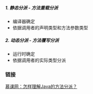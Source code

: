 ##### 1. 静态分派 - 方法重载分派

* 编译器确定
* 依据调用者的声明类型和方法参数类型

##### 2. 动态分派 - 方法覆写分派

* 运行时确定
* 依据调用者的实际类型分派

### 链接
[慕课网：怎样理解Java的方法分派？](https://coding.imooc.com/lesson/317.html#mid=22291)